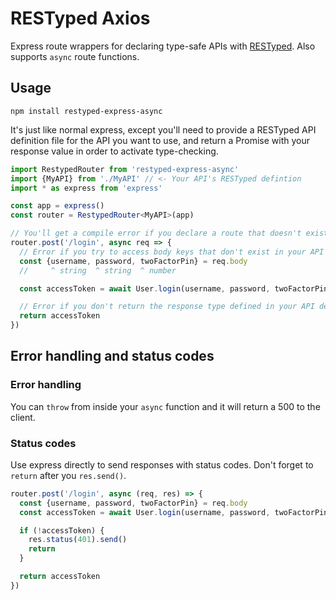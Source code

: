 # RESTyped Axios

Express route wrappers for declaring type-safe APIs with [RESTyped](https://github.com/rawrmaan/restyped). Also supports `async` route functions.

## Usage

`npm install restyped-express-async`

It's just like normal express, except you'll need to provide a RESTyped API definition file for the API you want to use, and return a Promise with your response value in order to activate type-checking.

```typescript
import RestypedRouter from 'restyped-express-async'
import {MyAPI} from './MyAPI' // <- Your API's RESTyped defintion
import * as express from 'express'

const app = express()
const router = RestypedRouter<MyAPI>(app)

// You'll get a compile error if you declare a route that doesn't exist in your API defintion.
router.post('/login', async req => {
  // Error if you try to access body keys that don't exist in your API definition.
  const {username, password, twoFactorPin} = req.body
  //     ^ string  ^ string  ^ number

  const accessToken = await User.login(username, password, twoFactorPin)

  // Error if you don't return the response type defined in your API defintion.
  return accessToken
})
```

## Error handling and status codes

### Error handling

You can `throw` from inside your `async` function and it will return a 500 to the client.

### Status codes

Use express directly to send responses with status codes. Don't forget to `return` after you `res.send()`.

```typescript
router.post('/login', async (req, res) => {
  const {username, password, twoFactorPin} = req.body
  const accessToken = await User.login(username, password, twoFactorPin)

  if (!accessToken) {
    res.status(401).send()
    return
  }

  return accessToken
})
```
